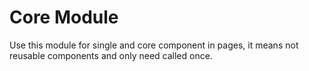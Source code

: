 # Core Module

Use this module for single and core component in pages, it means not reusable components and only need called once.
